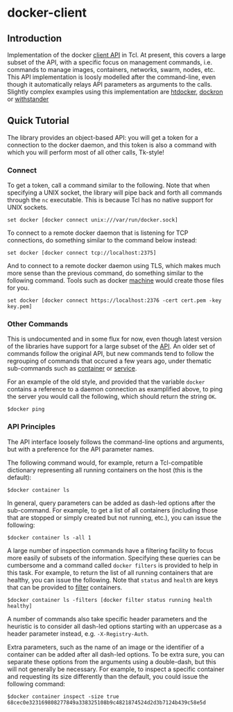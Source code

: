 # docker-client

## Introduction

Implementation of the docker [client API][API] in Tcl. At present, this covers a
large subset of the API, with a specific focus on management commands, i.e.
commands to manage images, containers, networks, swarm, nodes, etc.  This API
implementation is loosly modelled after the command-line, even though it
automatically relays API parameters as arguments to the calls. Slightly complex
examples using this implementation are [htdocker], [dockron] or [withstander]

  [API]: https://docs.docker.com/reference/api/docker_remote_api/
  [htdocker]: https://github.com/efrecon/htdocker
  [dockron]: https://github.com/efrecon/dockron
  [withstander]: https://github.com/efrecon/withstander

## Quick Tutorial

The library provides an object-based API: you will get a token for a connection
to the docker daemon, and this token is also a command with which you will
perform most of all other calls, Tk-style!

### Connect

To get a token, call a command similar to the following.  Note that when
specifying a UNIX socket, the library will pipe back and forth all commands
through the `nc` executable.  This is because Tcl has no native support for UNIX
sockets.

    set docker [docker connect unix:///var/run/docker.sock]

To connect to a remote docker daemon that is listening for TCP connections, do
something similar to the command below instead:

    set docker [docker connect tcp://localhost:2375]

And to connect to a remote docker daemon using TLS, which makes much more sense
than the previous command, do something similar to the following command. Tools
such as docker [machine](https://docs.docker.com/machine/) would create those
files for you.

    set docker [docker connect https://localhost:2376 -cert cert.pem -key key.pem]

### Other Commands

This is undocumented and in some flux for now, even though latest version of the
libraries have support for a large subset of the
[API](https://docs.docker.com/engine/api/latest/). An older set of commands
follow the original API, but new commands tend to follow the regrouping of
commands that occured a few years ago, under thematic sub-commands such as
[container](https://docs.docker.com/engine/reference/commandline/container/) or
[service](https://docs.docker.com/engine/reference/commandline/service/).

For an example of the old style, and provided that the variable `docker`
contains a reference to a daemon connection as examplified above, to ping the
server you would call the following, which should return the string `OK`.

    $docker ping

### API Principles

The API interface loosely follows the command-line options and arguments, but
with a preference for the API parameter names.

The following command would, for example, return a Tcl-compatible dictionary
representing all running containers on the host (this is the default):

    $docker container ls

In general, query parameters can be added as dash-led options after the
sub-command. For example, to get a list of all containers (including those that
are stopped or simply created but not running, etc.), you can issue the
following:

    $docker container ls -all 1

A large number of inspection commands have a filtering facility to focus more
easily of subsets of the information.  Specifying these queries can be
cumbersome and a command called `docker filters` is provided to help in this
task.  For example, to return the list of all running containers that are
healthy, you can issue the following. Note that `status` and `health` are keys
that can be provided to
[filter](https://docs.docker.com/engine/api/v1.36/#operation/ContainerList)
containers.

    $docker container ls -filters [docker filter status running health healthy]

A number of commands also take specific header parameters and the heuristic is
to consider all dash-led options starting with an uppercase as a header
parameter instead, e.g. `-X-Registry-Auth`.

Extra parameters, such as the name of an image or the identifier of a container
can be added after all dash-led options.  To be extra sure, you can separate
these options from the arguments using a double-dash, but this will not
generally be necessary.  For example, to inspect a specific container and
requesting its size differently than the default, you could issue the following
command:

    $docker container inspect -size true 68cec0e323169808277849a338325108b9c4821874524d2d3b7124b439c58e5d
